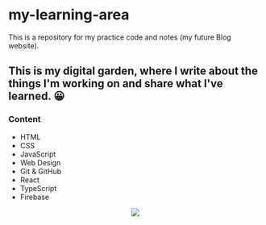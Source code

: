 # my-learning-area
This is a repository for my practice code and notes (my future Blog website).


## This is my digital garden, where I write about the things I'm working on and share what I've learned. 😀


### Content

- HTML
- CSS
- JavaScript
- Web Design
- Git & GitHub
- React
- TypeScript
- Firebase


<p align="center"> <img src= "https://user-images.githubusercontent.com/89199369/164584013-93e43cd2-8103-4920-9cc9-dfebf2bb26ff.png" /> </p>
